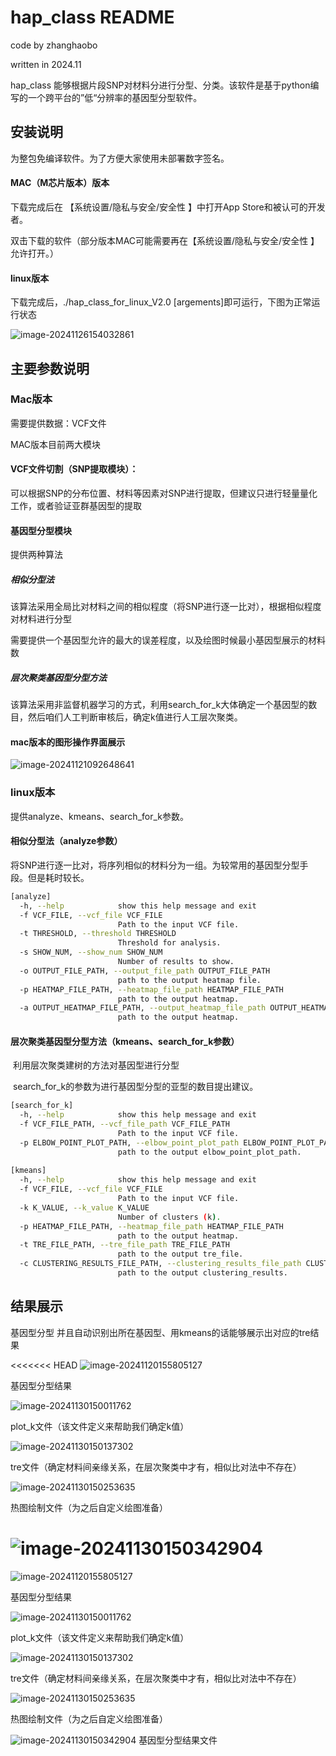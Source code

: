 # hap_class README

code by zhanghaobo

written in 2024.11

hap_class 能够根据片段SNP对材料分进行分型、分类。该软件是基于python编写的一个跨平台的”低“分辨率的基因型分型软件。



## 安装说明

为整包免编译软件。为了方便大家使用未部署数字签名。

#### MAC（M芯片版本）版本

下载完成后在 【系统设置/隐私与安全/安全性 】中打开App Store和被认可的开发者。

双击下载的软件（部分版本MAC可能需要再在【系统设置/隐私与安全/安全性 】允许打开。）

#### linux版本

下载完成后，./hap_class_for_linux_V2.0 [argements]即可运行，下图为正常运行状态

![image-20241126154032861](./plot/image-20241126154032861.png)

## 主要参数说明

### Mac版本

需要提供数据：VCF文件

MAC版本目前两大模块

#### VCF文件切割（SNP提取模块）：

可以根据SNP的分布位置、材料等因素对SNP进行提取，但建议只进行轻量量化工作，或者验证亚群基因型的提取

#### 基因型分型模块

提供两种算法

##### 相似分型法

该算法采用全局比对材料之间的相似程度（将SNP进行逐一比对），根据相似程度对材料进行分型

需要提供一个基因型允许的最大的误差程度，以及绘图时候最小基因型展示的材料数

##### 层次聚类基因型分型方法

该算法采用非监督机器学习的方式，利用search_for_k大体确定一个基因型的数目，然后咱们人工判断审核后，确定k值进行人工层次聚类。

#### mac版本的图形操作界面展示

![image-20241121092648641](./plot/image-20241121092648641.png)





### linux版本

提供analyze、kmeans、search_for_k参数。

#### 相似分型法（analyze参数）

​	将SNP进行逐一比对，将序列相似的材料分为一组。为较常用的基因型分型手段。但是耗时较长。

```sh
[analyze]
  -h, --help            show this help message and exit
  -f VCF_FILE, --vcf_file VCF_FILE
                        Path to the input VCF file.
  -t THRESHOLD, --threshold THRESHOLD
                        Threshold for analysis.
  -s SHOW_NUM, --show_num SHOW_NUM
                        Number of results to show.
  -o OUTPUT_FILE_PATH, --output_file_path OUTPUT_FILE_PATH
                        path to the output heatmap file.
  -p HEATMAP_FILE_PATH, --heatmap_file_path HEATMAP_FILE_PATH
                        path to the output heatmap.
  -a OUTPUT_HEATMAP_FILE_PATH, --output_heatmap_file_path OUTPUT_HEATMAP_FILE_PATH
                        path to the output heatmap.
```



#### 层次聚类基因型分型方法（kmeans、search_for_k参数）

​	利用层次聚类建树的方法对基因型进行分型

​	search_for_k的参数为进行基因型分型的亚型的数目提出建议。

```sh
[search_for_k]
  -h, --help            show this help message and exit
  -f VCF_FILE_PATH, --vcf_file_path VCF_FILE_PATH
                        Path to the input VCF file.
  -p ELBOW_POINT_PLOT_PATH, --elbow_point_plot_path ELBOW_POINT_PLOT_PATH
                        path to the output elbow_point_plot_path.
                        
[kmeans]
  -h, --help            show this help message and exit
  -f VCF_FILE, --vcf_file VCF_FILE
                        Path to the input VCF file.
  -k K_VALUE, --k_value K_VALUE
                        Number of clusters (k).
  -p HEATMAP_FILE_PATH, --heatmap_file_path HEATMAP_FILE_PATH
                        path to the output heatmap.
  -t TRE_FILE_PATH, --tre_file_path TRE_FILE_PATH
                        path to the output tre_file.
  -c CLUSTERING_RESULTS_FILE_PATH, --clustering_results_file_path CLUSTERING_RESULTS_FILE_PATH
                        path to the output clustering_results.
```







## 结果展示

基因型分型 并且自动识别出所在基因型、用kmeans的话能够展示出对应的tre结果

<<<<<<< HEAD
![image-20241120155805127](/Users/dagongziabo/Downloads/hap_class/plot/image-20241120155805127.png)

基因型分型结果

![image-20241130150011762](/Users/dagongziabo/Downloads/hap_class/plot/image-20241130150011762.png)

plot_k文件（该文件定义来帮助我们确定k值）

![image-20241130150137302](/Users/dagongziabo/Downloads/hap_class/plot/image-20241130150137302.png)

tre文件（确定材料间亲缘关系，在层次聚类中才有，相似比对法中不存在）

![image-20241130150253635](/Users/dagongziabo/Downloads/hap_class/plot/image-20241130150253635.png)

热图绘制文件（为之后自定义绘图准备）

![image-20241130150342904](/Users/dagongziabo/Downloads/hap_class/plot/image-20241130150342904.png)
=======
![image-20241120155805127](./plot/image-20241120155805127.png)

基因型分型结果

![image-20241130150011762](./plot/image-20241130150011762.png)

plot_k文件（该文件定义来帮助我们确定k值）

![image-20241130150137302](./plot/image-20241130150137302.png)

tre文件（确定材料间亲缘关系，在层次聚类中才有，相似比对法中不存在）

![image-20241130150253635](./plot/image-20241130150253635.png)

热图绘制文件（为之后自定义绘图准备）

![image-20241130150342904](./plot/image-20241130150342904.png)
基因型分型结果文件



